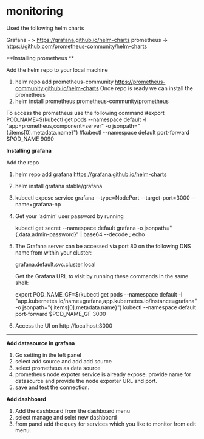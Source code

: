 # monitoring
Used the following helm charts 

Grafana - > https://grafana.github.io/helm-charts
prometheus -> https://github.com/prometheus-community/helm-charts

**Installing prometheus **

Add the helm repo to your local machine 
1. helm repo add prometheus-community https://prometheus-community.github.io/helm-charts
Once repo is ready we can install the prometheus 
2. helm install prometheus prometheus-community/prometheus

To access the prometheus use the following command 
#export POD_NAME=$(kubectl get pods --namespace default -l "app=prometheus,component=server" -o jsonpath="{.items[0].metadata.name}")
#kubectl --namespace default port-forward $POD_NAME 9090

**Installing grafana**

Add the repo 

1. helm repo add grafana https://grafana.github.io/helm-charts
2. helm install grafana stable/grafana
3. kubectl expose service grafana --type=NodePort --target-port=3000 --name=grafana-np


1. Get your 'admin' user password by running

   kubectl get secret --namespace default grafana -o jsonpath="{.data.admin-password}" | base64 --decode ; echo

2. The Grafana server can be accessed via port 80 on the following DNS name from within your cluster:

   grafana.default.svc.cluster.local

   Get the Grafana URL to visit by running these commands in the same shell:

   export POD_NAME_GF=$(kubectl get pods --namespace default -l "app.kubernetes.io/name=grafana,app.kubernetes.io/instance=grafana" -o jsonpath="{.items[0].metadata.name}")
     kubectl --namespace default port-forward $POD_NAME_GF 3000
 
3. Access the UI on http://localhost:3000

--------------------------------------------------------------------------


**Add datasource in grafana**

1. Go setting in the left panel 
2. select add source and add add source 
3. select prometheus as data source 
4. prometheus node expoter service is already expose. provide name for datasource and provide the node exporter URL and port. 
5. save and test the connection. 

**Add dashboard**

1. Add the dashboard from the dashboard menu 
2. select manage and selet new dashboard 
3. from panel add the quey for services which you like to monitor from edit menu. 




